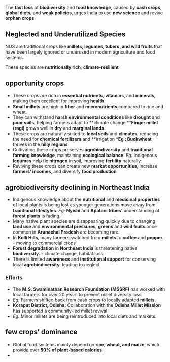 The **fast loss** of **biodiversity** and **food knowledge**, caused by **cash crops**, **global diets**, and **weak policies**, urges India to use **new science** and revive **orphan crops**
## **Neglected and Underutilized Species**

NUS are traditional crops like **millets, legumes, tubers, and wild fruits** that have been largely ignored or underused in modern agriculture and food systems.

These species are **nutritionally rich**, **climate-resilient**
## **opportunity crops**

- These crops are rich in **essential nutrients**, **vitamins**, and **minerals**, making them excellent for improving **health**.
- **Small millets** are high in **fiber** and **micronutrients** compared to rice and wheat.
- They can withstand **harsh environmental conditions** like **drought** and **poor soils**, helping farmers adapt to **climate change ****Finger millet (ragi)** grows well in **dry** and **marginal lands**.
- These crops are naturally suited to **local soils** and **climates**, reducing the need for **chemical fertilizers** and **irrigation ***Eg :  Buckwheat** thrives in the **hilly regions**
- Cultivating these crops preserves **agrobiodiversity** and **traditional farming knowledge**, maintaining **ecological balance**. _Eg:_ Indigenous **legumes** help fix **nitrogen** in soil, improving **fertility** naturally.
- Reviving these crops can create new **market opportunities**, increase **farmers’ incomes**, and diversify **food production**

## **agrobiodiversity declining in Northeast India**


- Indigenous knowledge about the **nutritional** and **medicinal properties** of local plants is being lost as younger generations move away from **traditional lifestyles**. _Eg:_ **Nyishi** and **Apatani tribes’** understanding of **forest plants** is fading.
- Many native plant species are disappearing quickly due to changing **land use** and **environmental pressures**, **greens** and **wild fruits** once common in **Arunachal Pradesh** are becoming rare.
- In **Kolli Hills**, many farmers switched from **millets** to **coffee** and **pepper**. - moving to commercial crops
- **Forest degradation** in **Northeast India** is threatening native **biodiversity**. - climate change, habitat loss
- There is limited **awareness** and **institutional support** for conserving local **agrobiodiversity**, leading to neglect


### Efforts
- The **M.S. Swaminathan Research Foundation (MSSRF)** has worked with local farmers for over 20 years to prevent millet diversity loss.
- _Eg:_ Farmers shifted back from cash crops to locally adapted **millets**.
- **Koraput District, Odisha:** Collaboration with the **Odisha Millet Mission** has supported a community-led millet revival
- _Eg:_ Minor millets are being reintroduced into local diets and markets.

## **few crops’ dominance**

- Global food systems mainly depend on **rice, wheat, and maize**, which provide over **50% of plant-based calories**.
- 